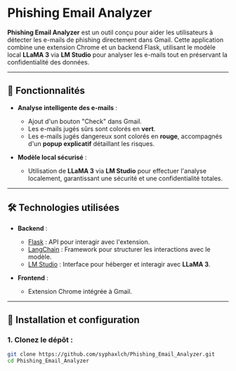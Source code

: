 # Phishing Email Analyzer

**Phishing Email Analyzer** est un outil conçu pour aider les utilisateurs à détecter les e-mails de phishing directement dans Gmail. Cette application combine une extension Chrome et un backend Flask, utilisant le modèle local **LLaMA 3** via **LM Studio** pour analyser les e-mails tout en préservant la confidentialité des données.

---

## 🚀 Fonctionnalités

- **Analyse intelligente des e-mails** :
  - Ajout d'un bouton "Check" dans Gmail.
  - Les e-mails jugés sûrs sont colorés en **vert**.
  - Les e-mails jugés dangereux sont colorés en **rouge**, accompagnés d'un **popup explicatif** détaillant les risques.

- **Modèle local sécurisé** :
  - Utilisation de **LLaMA 3** via **LM Studio** pour effectuer l'analyse localement, garantissant une sécurité et une confidentialité totales.

---

## 🛠️ Technologies utilisées

- **Backend** :
  - [Flask](https://flask.palletsprojects.com/) : API pour interagir avec l'extension.
  - [LangChain](https://www.langchain.com/) : Framework pour structurer les interactions avec le modèle.
  - [LM Studio](https://lmstudio.ai/) : Interface pour héberger et interagir avec **LLaMA 3**.

- **Frontend** :
  - Extension Chrome intégrée à Gmail.

---

## 🧩 Installation et configuration

### 1. **Clonez le dépôt** :
```bash
git clone https://github.com/syphaxlch/Phishing_Email_Analyzer.git
cd Phishing_Email_Analyzer
